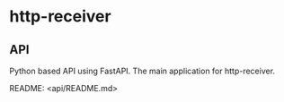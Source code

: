 # http-receiver

## API

Python based API using FastAPI. The main application for http-receiver.

README: <api/README.md>
